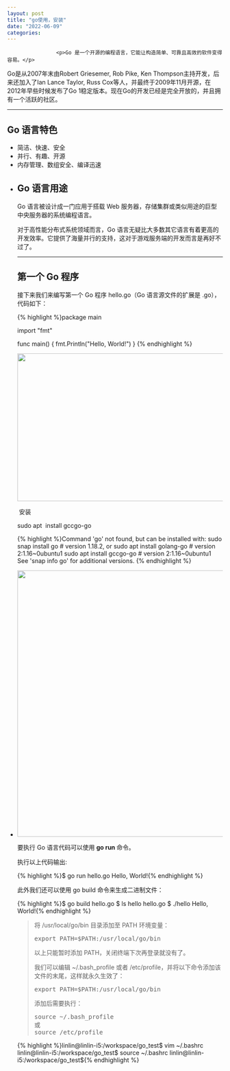 ```yaml
---
layout: post
title: "go使用，安装"
date: "2022-06-09"
categories: 
---
```


                    <p>Go 是一个开源的编程语言，它能让构造简单、可靠且高效的软件变得容易。</p> 
<p>Go是从2007年末由Robert Griesemer, Rob Pike, Ken Thompson主持开发，后来还加入了Ian Lance Taylor, Russ Cox等人，并最终于2009年11月开源，在2012年早些时候发布了Go 1稳定版本。现在Go的开发已经是完全开放的，并且拥有一个活跃的社区。</p> 
<hr>
<h2>Go 语言特色</h2> 
<ul>
<li>简洁、快速、安全</li>
<li>并行、有趣、开源</li>
<li>内存管理、数组安全、编译迅速</li>
<li> <h2>Go 语言用途</h2> <p>Go 语言被设计成一门应用于搭载 Web 服务器，存储集群或类似用途的巨型中央服务器的系统编程语言。</p> <p>对于高性能分布式系统领域而言，Go 语言无疑比大多数其它语言有着更高的开发效率。它提供了海量并行的支持，这对于游戏服务端的开发而言是再好不过了。</p> 
  <hr>
<h2>第一个 Go 程序</h2> <p>接下来我们来编写第一个 Go 程序 hello.go（Go 语言源文件的扩展是 .go），代码如下：</p> {% highlight %}package main

import "fmt"

func main() {
   fmt.Println("Hello, World!")
}
{% endhighlight %} <p><img alt="" height="344" src="https://img-blog.csdnimg.cn/3e8a465e3bae46a5b0c3c8f9710d597b.png" width="595"></p> <p> 安装</p> <p>sudo apt  install gccgo-go</p> {% highlight %}Command 'go' not found, but can be installed with:
sudo snap install go         # version 1.18.2, or
sudo apt  install golang-go  # version 2:1.16~0ubuntu1
sudo apt  install gccgo-go   # version 2:1.16~0ubuntu1
See 'snap info go' for additional versions.
{% endhighlight %} </li>
<li> <p><img alt="" height="620" src="https://img-blog.csdnimg.cn/b19b69f8752d492b9ab6257a02ed6221.png" width="1114"></p> <p>要执行 Go 语言代码可以使用 <strong>go run </strong>命令。</p> <p>执行以上代码输出:</p> {% highlight %}$ go run hello.go 
Hello, World!{% endhighlight %} <p>此外我们还可以使用 go build 命令来生成二进制文件：</p> {% highlight %}$ go build hello.go 
$ ls
hello    hello.go
$ ./hello 
Hello, World!{% endhighlight %} <p></p> 
  <blockquote> 
   <p>将 /usr/local/go/bin 目录添加至 PATH 环境变量：</p> 
   <pre>export PATH=$PATH:/usr/local/go/bin</pre> 
   <p>以上只能暂时添加 PATH，关闭终端下次再登录就没有了。</p> 
   <p>我们可以编辑 ~/.bash_profile 或者 /etc/profile，并将以下命令添加该文件的末尾，这样就永久生效了：</p> 
   <pre>export PATH=$PATH:/usr/local/go/bin</pre> 
   <p>添加后需要执行：</p> 
   <pre>source ~/.bash_profile
或
source /etc/profile</pre> 
  </blockquote> {% highlight %}linlin@linlin-i5:/workspace/go_test$ vim ~/.bashrc
linlin@linlin-i5:/workspace/go_test$ source ~/.bashrc
linlin@linlin-i5:/workspace/go_test${% endhighlight %} <p></p> </li>
</ul>
                
